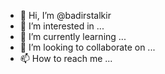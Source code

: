- 👋 Hi, I’m @badirstalkir
- 👀 I’m interested in ...
- 🌱 I’m currently learning ...
- 💞️ I’m looking to collaborate on ...
- 📫 How to reach me ...

<!---
badirstalkir/badirstalkir is a ✨ special ✨ repository because its `README.md` (this file) appears on your GitHub profile.
You can click the Preview link to take a look at your changes.
--->
